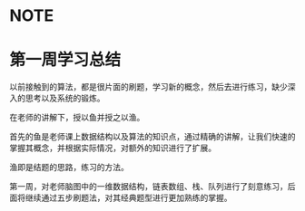 # NOTE

  

<h1>
    第一周学习总结
</h1>

以前接触到的算法，都是很片面的刷题，学习新的概念，然后去进行练习，缺少深入的思考以及系统的锻炼。<br>

在老师的讲解下，授以鱼并授之以渔。<br>

首先的鱼是老师课上数据结构以及算法的知识点，通过精确的讲解，让我们快速的掌握其概念，并根据实际情况，对额外的知识进行了扩展。<br>

渔即是结题的思路，练习的方法。<br>

第一周，对老师脑图中的一维数据结构，链表数组、栈、队列进行了刻意练习，后面将继续通过五步刷题法，对其经典题型进行更加熟练的掌握。